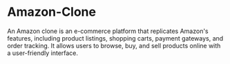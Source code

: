 # Amazon-Clone
An Amazon clone is an e-commerce platform that replicates Amazon's features, including product listings, shopping carts, payment gateways, and order tracking. It allows users to browse, buy, and sell products online with a user-friendly interface.
